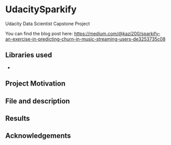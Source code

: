 # UdacitySparkify
Udacity Data Scientist Capstone Project

You can find the blog post here:
https://medium.com/@kazi200/sparkify-an-exercise-in-predicting-churn-in-music-streaming-users-de3253735c08


## Libraries used
 - 
 
## Project Motivation

## File and description


## Results 

## Acknowledgements
